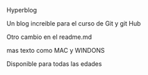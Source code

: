 Hyperblog

Un blog increible para el curso de Git y git Hub


Otro cambio en el readme.md

mas texto como MAC y WINDONS

Disponible para todas las edades
